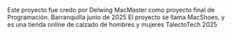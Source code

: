 Este proyecto fue credo por Delwing MacMaster como proyecto final de Programación.
Barranquilla junio de 2025
El proyecto se llama MacShoes, y es una tienda online de calzado de hombres y mujeres
TalectoTech 2025
